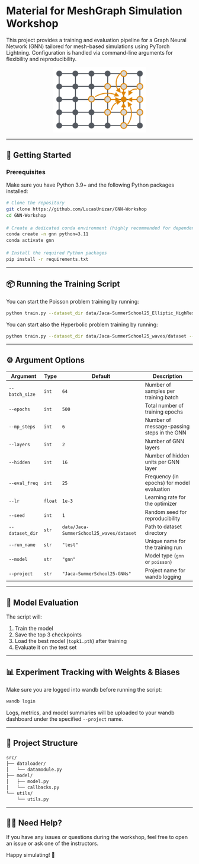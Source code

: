 # Material for MeshGraph Simulation Workshop

This project provides a training and evaluation pipeline for a Graph Neural Network (GNN) tailored for mesh-based simulations using PyTorch Lightning. Configuration is handled via command-line arguments for flexibility and reproducibility.

<div align="center">
<img src="/material/gnn.png" width="250">
</div>

---

## 🚀 Getting Started

### Prerequisites

Make sure you have Python 3.9+ and the following Python packages installed:

```bash
# Clone the repository
git clone https://github.com/LucasUnizar/GNN-Workshop
cd GNN-Workshop

# Create a dedicated conda environment (highly recommended for dependency management)
conda create -n gnn python=3.11
conda activate gnn

# Install the required Python packages
pip install -r requirements.txt
```

---

## 📦 Running the Training Script

You can start the Poisson problem training by running:

```bash
python train.py --dataset_dir data/Jaca-SummerSchool25_Elliptic_HighRes/dataset --model poisson 
```
You can start also the Hyperbolic problem training by running:

```bash
python train.py --dataset_dir data/Jaca-SummerSchool25_waves/dataset --model gnn
```

---

## ⚙️ Argument Options

| Argument | Type | Default | Description |
|----------|------|---------|-------------|
| `--batch_size` | `int` | `64` | Number of samples per training batch |
| `--epochs` | `int` | `500` | Total number of training epochs |
| `--mp_steps` | `int` | `6` | Number of message-passing steps in the GNN |
| `--layers` | `int` | `2` | Number of GNN layers |
| `--hidden` | `int` | `16` | Number of hidden units per GNN layer |
| `--eval_freq` | `int` | `25` | Frequency (in epochs) for model evaluation |
| `--lr` | `float` | `1e-3` | Learning rate for the optimizer |
| `--seed` | `int` | `1` | Random seed for reproducibility |
| `--dataset_dir` | `str` | `data/Jaca-SummerSchool25_waves/dataset` | Path to dataset directory |
| `--run_name` | `str` | `"test"` | Unique name for the training run |
| `--model` | `str` | `"gnn"` | Model type (`gnn` or `poisson`) |
| `--project` | `str` | `"Jaca-SummerSchool25-GNNs"` | Project name for wandb logging |

---

## 🧪 Model Evaluation

The script will:
1. Train the model
2. Save the top 3 checkpoints
3. Load the best model (`topk1.pth`) after training
4. Evaluate it on the test set

---

## 📊 Experiment Tracking with Weights & Biases

Make sure you are logged into wandb before running the script:

```bash
wandb login
```

Logs, metrics, and model summaries will be uploaded to your wandb dashboard under the specified `--project` name.

---

## 📁 Project Structure

```
src/
├── dataloader/
│   └── datamodule.py
├── model/
│   ├── model.py
│   └── callbacks.py
└── utils/
    └── utils.py
```
---

## 🙋‍♂️ Need Help?

If you have any issues or questions during the workshop, feel free to open an issue or ask one of the instructors.

Happy simulating! 🎉
